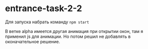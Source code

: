 # entrance-task-2-2

Для запуска набрать команду `npm start`

В ветке alpha имеется другая анимация при открытии окон, там я применил js для анимации. Но потом решил не добавлять в оконачательное решение.